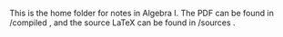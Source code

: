 This is the home folder for notes in Algebra I. The PDF can be found in /compiled , and the source LaTeX can be found in /sources .
